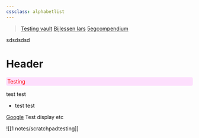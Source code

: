```yaml
---
cssclass: alphabetlist
---
```

> [Testing vault](obsidian://open?vault=pane%20relief%20testing&file=Untitled) 
> [Bijlessen lars](obsidian://open?vault=Bijlessen%20Lars&file=middelloodlijn%20en%20bissectrice)
> [5egcompendium](obsidian://open?vault=5egcompendium&file=README)


sdsdsdsd
# Header

<i style="color:red;font-style:normal;display:block;background-color:#f2f2;border-radius:4px;padding: 3px"> Testing</i>

test
test
- test
test

[Google](https://google.com) Test display etc

![[1 notes/scratchpadtesting]]